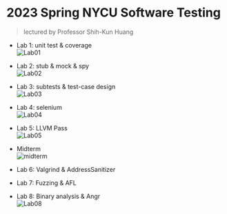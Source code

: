 # 2023 Spring NYCU Software Testing
> lectured by Professor Shih-Kun Huang  
  
* Lab 1: unit test & coverage  
![Lab01](https://github.com/potadooweii/311551035-ST-2023/actions/workflows/Lab01-CI.yml/badge.svg)   
  
* Lab 2: stub & mock & spy  
![Lab02](https://github.com/potadooweii/311551035-ST-2023/actions/workflows/Lab02-CI.yml/badge.svg)   
  
* Lab 3: subtests & test-case design  
![Lab03](https://github.com/potadooweii/311551035-ST-2023/actions/workflows/Lab03-CI.yml/badge.svg)   

* Lab 4: selenium  
![Lab04](https://github.com/potadooweii/311551035-ST-2023/actions/workflows/Lab04-CI.yml/badge.svg)   

* Lab 5: LLVM Pass  
![Lab05](https://github.com/potadooweii/311551035-ST-2023/actions/workflows/Lab05-CI.yml/badge.svg)   

* Midterm  
![midterm](https://github.com/potadooweii/311551035-ST-2023/actions/workflows/Midterm-CI.yml/badge.svg)   
  
* Lab 6: Valgrind & AddressSanitizer  

* Lab 7: Fuzzing & AFL  

* Lab 8: Binary analysis & Angr  
![Lab08](https://github.com/potadooweii/311551035-ST-2023/actions/workflows/Lab08-CI.yml/badge.svg)   
